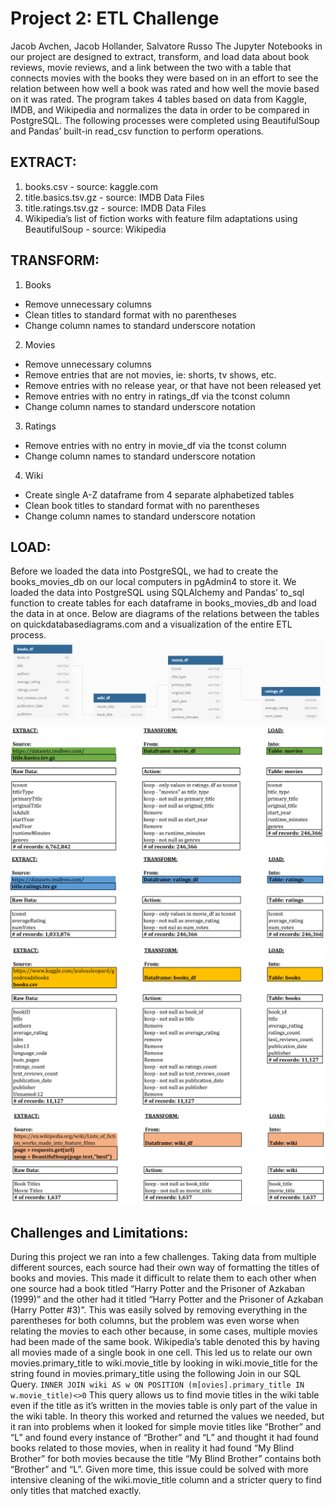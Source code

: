 # Project 2: ETL Challenge
Jacob Avchen, Jacob Hollander, Salvatore Russo
The Jupyter Notebooks in our project are designed to extract, transform, and load data about book reviews, movie reviews, and a link between the two with a table that connects movies with the books they were based on in an effort to see the relation between how well a book was rated and how well the movie based on it was rated.
The program takes 4 tables based on data from Kaggle, IMDB, and Wikipedia and normalizes the data in order to be compared in PostgreSQL.
The following processes were completed using BeautifulSoup and Pandas’ built-in read_csv function to perform operations.
## EXTRACT:
1.	books.csv - source: kaggle.com
2.	title.basics.tsv.gz - source: IMDB Data Files
3.	title.ratings.tsv.gz - source: IMDB Data Files
4.	Wikipedia’s list of fiction works with feature film adaptations using BeautifulSoup - source: Wikipedia
## TRANSFORM:
1.	Books
  -	Remove unnecessary columns
  -	Clean titles to standard format with no parentheses
  -	Change column names to standard underscore notation
2.	Movies
  -	Remove unnecessary columns
  -	Remove entries that are not movies, ie: shorts, tv shows, etc.
  -	Remove entries with no release year, or that have not been released yet
  -	Remove entries with no entry in ratings_df via the tconst column
  -	Change column names to standard underscore notation
3.	Ratings
  -	Remove entries with no entry in movie_df via the tconst column
  -	Change column names to standard underscore notation
4.	Wiki
  -	Create single A-Z dataframe from 4 separate alphabetized tables
  -	Clean book titles to standard format with no parentheses
  -	Change column names to standard underscore notation

## LOAD:
Before we loaded the data into PostgreSQL, we had to create the books_movies_db on our local computers in pgAdmin4 to store it. We loaded the data into PostgreSQL using SQLAlchemy and Pandas’ to_sql function to create tables for each dataframe in books_movies_db and load the data in at once. Below are diagrams of the relations between the tables on quickdatabasediagrams.com and a visualization of the entire ETL process.
![dbvisual](/final/images/database_visual.png)
![movies](/final/images/movies.png)
![ratings](/final/images/ratings.png)
![books](/final/images/books.png)
![wiki](/final/images/wiki.png)


## Challenges and Limitations:
During this project we ran into a few challenges. Taking data from multiple different sources, each source had their own way of formatting the titles of books and movies. This made it difficult to relate them to each other when one source had a book titled “Harry Potter and the Prisoner of Azkaban (1999)” and the other had it titled “Harry Potter and the Prisoner of Azkaban (Harry Potter #3)”. This was easily solved by removing everything in the parentheses for both columns, but the problem was even worse when relating the movies to each other because, in some cases, multiple movies had been made of the same book. Wikipedia’s table denoted this by having all movies made of a single book in one cell. This led us to relate our own movies.primary_title to wiki.movie_title by looking in wiki.movie_title for the string found in movies.primary_title using the following Join in our SQL Query.
`INNER JOIN wiki AS w ON POSITION (m[ovies].primary_title IN w.movie_title)<>0`
This query allows us to find movie titles in the wiki table even if the title as it’s written in the movies table is only part of the value in the wiki table. In theory this worked and returned the values we needed, but it ran into problems when it looked for simple movie titles like “Brother” and “L” and found every instance of “Brother” and “L” and thought it had found books related to those movies, when in reality it had found “My Blind Brother” for both movies because the title “My Blind Brother” contains both “Brother” and “L”. Given more time, this issue could be solved with more intensive cleaning of the wiki.movie_title column and a stricter query to find only titles that matched exactly.
